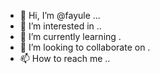- 👋 Hi, I’m @fayule ...
- 👀 I’m interested in ..
- 🌱 I’m currently learning .
- 💞️ I’m looking to collaborate on .
- 📫 How to reach me ..

<!---
fayule/fayule is a ✨ special ✨ repository because its `README.md` (this file) appears on your GitHub profile.
You can click the Preview link to take a look at your changes.
--->
